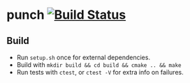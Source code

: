 punch [![Build Status](https://travis-ci.org/PunchLang/punch.svg)](https://travis-ci.org/PunchLang/punch)
=========

## Build
* Run ```setup.sh``` once for external dependencies.
* Build with ```mkdir build && cd build && cmake .. && make```
* Run tests with ```ctest```, or ```ctest -V``` for extra info on failures.
